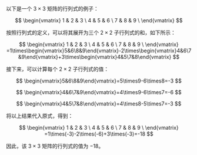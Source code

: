 以下是一个 $3\times 3$ 矩阵的行列式的例子：

$$
\begin{vmatrix}
1 & 2 & 3 \
4 & 5 & 6 \
7 & 8 & 9 \
\end{vmatrix}
$$

按照行列式的定义，可以将其展开为三个 $2\times 2$ 子行列式的和，如下所示：

$$
\begin{vmatrix}
1 & 2 & 3 \
4 & 5 & 6 \
7 & 8 & 9 \
\end{vmatrix}
=1\times\begin{vmatrix}5&6\8&9\end{vmatrix}-2\times\begin{vmatrix}4&6\7&9\end{vmatrix}+3\times\begin{vmatrix}4&5\7&8\end{vmatrix}
$$

接下来，可以计算每个 $2\times 2$ 子行列式的值：

$$
\begin{vmatrix}5&6\8&9\end{vmatrix}=5\times9-6\times8=-3
$$

$$
\begin{vmatrix}4&6\7&9\end{vmatrix}=4\times9-6\times7=-6
$$

$$
\begin{vmatrix}4&5\7&8\end{vmatrix}=4\times8-5\times7=-3
$$

将以上结果代入原式，得到：

$$
\begin{vmatrix}
1 & 2 & 3 \
4 & 5 & 6 \
7 & 8 & 9 \
\end{vmatrix}
=1\times(-3)-2\times(-6)+3\times(-3)=-18
$$

因此，该 $3\times 3$ 矩阵的行列式的值为 $-18$。

